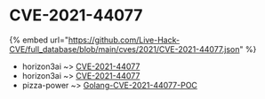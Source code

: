 # CVE-2021-44077
{% embed url="https://github.com/Live-Hack-CVE/full_database/blob/main/cves/2021/CVE-2021-44077.json" %}

* horizon3ai ~> [CVE-2021-44077](https://www.alice-snow.ru/2021/database/cve-2021-44077/cve-2021-44077-horizon3ai)
* horizon3ai ~> [CVE-2021-44077](https://www.alice-snow.ru/2021/database/cve-2021-44077/cve-2021-44077-horizon3ai)
* pizza-power ~> [Golang-CVE-2021-44077-POC](https://www.alice-snow.ru/2021/database/cve-2021-44077/golang-cve-2021-44077-poc-pizza-power)